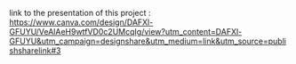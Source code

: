 link to the presentation of this project : 
https://www.canva.com/design/DAFXl-GFUYU/VeAlAeH9wtfVD0c2UMcqIg/view?utm_content=DAFXl-GFUYU&utm_campaign=designshare&utm_medium=link&utm_source=publishsharelink#3

